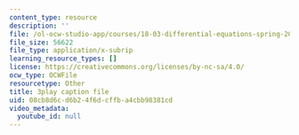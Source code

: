 ```yaml
---
content_type: resource
description: ''
file: /ol-ocw-studio-app/courses/18-03-differential-equations-spring-2010/08cb8d6cd6b24f6dcffba4cbb98381cd_eyNm7XGJr4s.srt
file_size: 56622
file_type: application/x-subrip
learning_resource_types: []
license: https://creativecommons.org/licenses/by-nc-sa/4.0/
ocw_type: OCWFile
resourcetype: Other
title: 3play caption file
uid: 08cb8d6c-d6b2-4f6d-cffb-a4cbb98381cd
video_metadata:
  youtube_id: null
---
```

